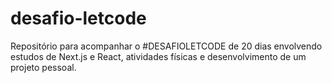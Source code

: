 # desafio-letcode
Repositório para acompanhar o #DESAFIOLETCODE de 20 dias envolvendo estudos de Next.js e React, atividades físicas e desenvolvimento de um projeto pessoal.
